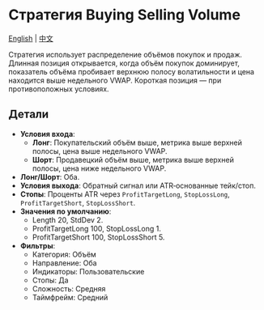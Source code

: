 # Стратегия Buying Selling Volume
[English](README.md) | [中文](README_cn.md)

Стратегия использует распределение объёмов покупок и продаж.
Длинная позиция открывается, когда объём покупок доминирует,
показатель объёма пробивает верхнюю полосу волатильности и цена
находится выше недельного VWAP. Короткая позиция — при противоположных условиях.

## Детали

- **Условия входа**:
  - **Лонг**: Покупательский объём выше, метрика выше верхней полосы, цена выше недельного VWAP.
  - **Шорт**: Продавецкий объём выше, метрика выше верхней полосы, цена ниже недельного VWAP.
- **Лонг/Шорт**: Оба.
- **Условия выхода**: Обратный сигнал или ATR‑основанные тейк/стоп.
- **Стопы**: Проценты ATR через `ProfitTargetLong`, `StopLossLong`, `ProfitTargetShort`, `StopLossShort`.
- **Значения по умолчанию**:
  - Length 20, StdDev 2.
  - ProfitTargetLong 100, StopLossLong 1.
  - ProfitTargetShort 100, StopLossShort 5.
- **Фильтры**:
  - Категория: Объём
  - Направление: Оба
  - Индикаторы: Пользовательские
  - Стопы: Да
  - Сложность: Средняя
  - Таймфрейм: Средний

